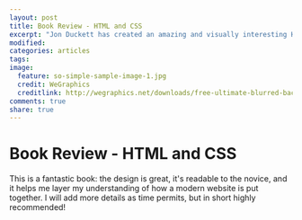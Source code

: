 ```yaml
---
layout: post
title: Book Review - HTML and CSS
excerpt: "Jon Duckett has created an amazing and visually interesting HTML and CSS book. Highly recommended!"
modified:
categories: articles
tags:
image:
  feature: so-simple-sample-image-1.jpg
  credit: WeGraphics
  creditlink: http://wegraphics.net/downloads/free-ultimate-blurred-background-pack/
comments: true
share: true
---
```


# Book Review - HTML and CSS

This is a fantastic book: the design is great, it's readable to the novice, and it helps me layer my understanding of how a modern website is put together. I will add more details as time permits, but in short highly recommended!